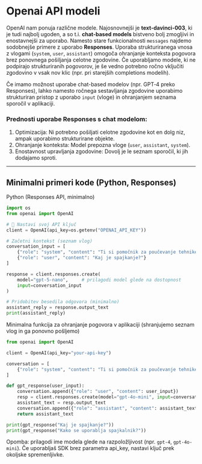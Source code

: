 # Openai API modeli

OpenAI nam ponuja različne modele. Najosnovnejši je **text-davinci-003**, ki je tudi najbolj ugoden, a so t.i. **chat-based models** bistveno bolj zmogljivi in enostavnejši za uporabo. Namesto stare funkcionalnosti `messages` najdemo sodobnejše primere z uporabo **Responses**. Uporaba strukturiranega vnosa z vlogami (`system`, `user`, `assistant`) omogoča ohranjanje konteksta pogovora brez ponovnega pošiljanja celotne zgodovine. Če uporabljamo modele, ki ne podpirajo strukturiranih pogovorov, je še vedno potrebno ročno vključiti zgodovino v vsak nov klic (npr. pri starejših completions modelih).

Če imamo možnost uporabe chat-based modelov (npr. GPT‑4 preko Responses), lahko namesto ročnega sestavljanja zgodovine uporabimo strukturiran pristop z uporabo `input` (vloge) in ohranjanjem seznama sporočil v aplikaciji.

### Prednosti uporabe Responses s chat modelom:

1. Optimizacija: Ni potrebno pošiljati celotne zgodovine kot en dolg niz, ampak uporabimo strukturirane objekte.
2. Ohranjanje konteksta: Model prepozna vloge (`user`, `assistant`, `system`).
3. Enostavnost upravljanja zgodovine: Dovolj je le seznam sporočil, ki jih dodajamo sproti.

---

## Minimalni primeri kode (Python, Responses)

Python (Responses API, minimalno)
```python
import os
from openai import OpenAI

# 🔧 Nastavi svoj API ključ
client = OpenAI(api_key=os.getenv("OPENAI_API_KEY"))

# Začetni kontekst (seznam vlog)
conversation_input = [
    {"role": "system", "content": "Ti si pomočnik za poučevanje tehnike in tehnologije."},
    {"role": "user", "content": "Kaj je spajkanje?"}
]

response = client.responses.create(
    model="gpt-5-nano",     # prilagodi model glede na dostopnost
    input=conversation_input
)

# Pridobitev besedila odgovora (minimalno)
assistant_reply = response.output_text
print(assistant_reply)
```

Minimalna funkcija za ohranjanje pogovora v aplikaciji (shranjujemo seznam vlog in ga ponovno pošljemo)
```python
from openai import OpenAI

client = OpenAI(api_key="your-api-key")

conversation = [
    {"role": "system", "content": "Ti si pomočnik za poučevanje tehnike in tehnologije."}
]

def gpt_response(user_input):
    conversation.append({"role": "user", "content": user_input})
    resp = client.responses.create(model="gpt-4o-mini", input=conversation)
    assistant_text = resp.output_text
    conversation.append({"role": "assistant", "content": assistant_text})
    return assistant_text

print(gpt_response("Kaj je spajkanje?"))
print(gpt_response("Kako se uporablja spajkalnik?"))
```

Opomba: prilagodi ime modela glede na razpoložljivost (npr. `gpt-4`, `gpt-4o-mini`). Če uporabljaš SDK brez parametra api_key, nastavi ključ prek okoljske spremenljivke.

<!--

# Openai API modeli

Openai nam ponuja različne modele. Najosnovnejši je **text-davinci-003**, ki je tudi najbolj ugoden, a so t.i. **chat-based models** bistveno bolj zmogljivi in enostavnejši za uporabo. Na primer uporaba `.thread` funkcionalnosti omogoča ohranjanje konteksta pogovora brez ponovnega pošiljanja celotne zgodovine. To funkcionalnost ima model GPT-4 API s funkcijo **chat-based models**. Če uporabljamo **text-davinci-003** ali podobne modele, pa moramo zgodovino pogovora sami vključiti v vsak nov klic.

Če imamo možnost uporabe **chat-based models (npr. GPT-4)**, lahko namesto ročnega sestavljanja zgodovine uporabimo strukturiran pristop z uporabo `messages` in ohranjanjem `thread`. Primer:  

### **Koda za ohranjanje pogovora s chat modelom**
**Python (GPT-4 chat)**  
```python
import openai

# Nastavi API ključ
openai.api_key = "your-api-key"

# Začetni kontekst pogovora
conversation = [{"role": "system", "content": "Ti si pomočnik za poučevanje tehnike in tehnologije."}]

def gpt_response(user_input):
    global conversation
    conversation.append({"role": "user", "content": user_input})
    response = openai.ChatCompletion.create(
        model="gpt-4",
        messages=conversation
    )
    assistant_reply = response['choices'][0]['message']['content']
    conversation.append({"role": "assistant", "content": assistant_reply})
    return assistant_reply

# Testiranje
print(gpt_response("Kaj je spajkanje?"))
print(gpt_response("Kako se uporablja spajkalnik?"))
```

### **Prednosti uporabe `messages` z GPT-4 chat modelom:**
1. **Optimizacija:** Ni potrebno pošiljati celotne zgodovine kot en dolg niz, ampak uporabimo strukturirane objekte.
2. **Ohranjanje konteksta:** Model sam prepozna vloge (`user`, `assistant`, `system`).
3. **Enostavnost upravljanja zgodovine:** Dovolj je le seznam sporočil, ki jih dodajamo sproti.

### Če pa uporabljamo **text-davinci-003**, je ročno dodajanje zgodovine nujno:  
- Model ne podpira strukturiranih pogovorov.  
- Celoten kontekst mora biti znova poslan v vsakem klicu.

-->
